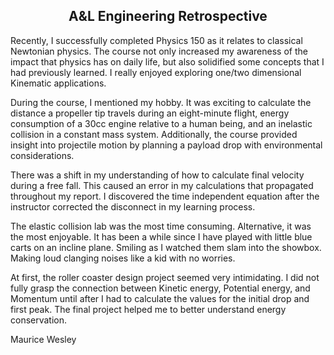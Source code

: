 <h2 align=center>A&L Engineering Retrospective</h2>
<p>Recently, I successfully completed Physics 150 as it relates to classical Newtonian physics. The course not only increased my awareness of the impact that physics has on daily life, but also solidified some concepts that I had previously learned. I really enjoyed exploring one/two dimensional Kinematic applications.</p>
</brk>
<p>During the course, I mentioned my hobby. It was exciting to calculate the distance a propeller tip travels during an eight-minute flight, energy consumption of a 30cc engine relative to a human being, and an inelastic collision in a constant mass system. Additionally, the course provided insight into projectile motion by planning a payload drop with environmental considerations.</p>
</brk>
<p>There was a shift in my understanding of how to calculate final velocity during a free fall. This caused an error in my calculations that propagated throughout my report. I discovered the time independent equation after the instructor corrected the disconnect in my learning process.</p>
</brk>
<p>The elastic collision lab was the most time consuming. Alternative, it was the most enjoyable. It has been a while since I have played with little blue carts on an incline plane. Smiling as I watched them slam into the showbox. Making loud clanging noises like a kid with no worries.</p>
</brk>
<p>At first, the roller coaster design project seemed very intimidating. I did not fully grasp the connection between Kinetic energy, Potential energy, and Momentum until after I had to calculate the values for the initial drop and first peak. The final project helped me to better understand energy conservation.</p>
</brk>
</brk>
<p>Maurice Wesley</p>

